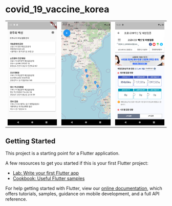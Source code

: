 # covid_19_vaccine_korea

<div style="text-align: center">
  <table>
    <tr>
<td style="text-align: center">
    <img src="https://github.com/JAICHANGPARK/covid19_vaccine_korea/blob/main/capture/Screenshot_20210306_223928.png" width="200"/>
</td>
<td style="text-align: center">
    <img src="https://github.com/JAICHANGPARK/covid19_vaccine_korea/blob/main/capture/Screenshot_1615087704.png" width="200"/>
</td>
      
<td style="text-align: center">
   <img src="https://github.com/JAICHANGPARK/covid19_vaccine_korea/blob/main/capture/Screenshot_1615087710.png" width="200"/>
</td>
     
</tr>
</table>
</div>

## Getting Started

This project is a starting point for a Flutter application.

A few resources to get you started if this is your first Flutter project:

- [Lab: Write your first Flutter app](https://flutter.dev/docs/get-started/codelab)
- [Cookbook: Useful Flutter samples](https://flutter.dev/docs/cookbook)

For help getting started with Flutter, view our
[online documentation](https://flutter.dev/docs), which offers tutorials,
samples, guidance on mobile development, and a full API reference.
